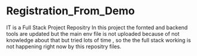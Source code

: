 # Registration_From_Demo
IT is a Full Stack Project Repositry
In this project the fornted and backend tools are updated but the main env file is not uploaded because of not knowledge about that but tried lots of time  , so the the full stack working is not happening right now by this repositry files.
